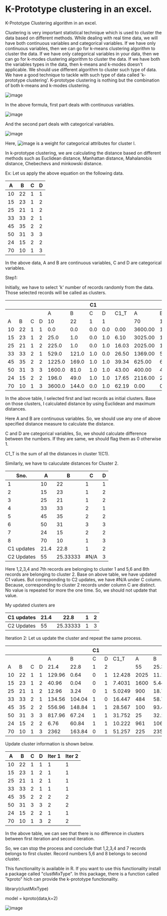 # K-Prototype clustering in an excel.


K-Prototype Clustering algorithm in an excel.

Clustering is very important statistical technique which is used to cluster the data based on different methods. While dealing with real time data, we will have both continuous variables and categorical variables. If we have only continuous variables, then we can go for k-means clustering algorithm to cluster the data. If we have only categorical variables in your data, then we can go for k-modes clustering algorithm to cluster the data. If we have both the variables types in the data, then k-means and k-modes doesn&#39;t applicable. We should use different algorithm to cluster such type of data. We have a good technique to tackle with such type of data called &#39;k-prototype clustering&#39;. K-prototype clustering is nothing but the combination of both k-means and k-modes clustering.

![image](https://user-images.githubusercontent.com/10230160/45139456-712d3400-b1cd-11e8-92d7-13918ad79329.png)

In the above formula, first part deals with continuous variables.

![image](https://user-images.githubusercontent.com/10230160/45139489-8ace7b80-b1cd-11e8-8771-a4647871c14c.png)
 

And the second part deals with categorical variables.

![image](https://user-images.githubusercontent.com/10230160/45139508-991c9780-b1cd-11e8-9964-926058adab0c.png)
 
Here, 
![image](https://user-images.githubusercontent.com/10230160/45139567-c9643600-b1cd-11e8-8f56-1f1572e2a3d8.png) is a weight for categorical attributes for cluster l.

In k-prototype clustering, we are calculating the distance based on different methods such as Euclidean distance, Manhattan distance, Mahalanobis distance, Chebechevs and minkowski distance.

Ex: Let us apply the above equation on the following data.

| A | B | C | D |
| --- | --- | --- | --- |
| 10 | 22 | 1 | 1 |
| 15 | 23 | 1 | 2 |
| 25 | 21 | 1 | 2 |
| 33 | 33 | 2 | 1 |
| 45 | 35 | 2 | 2 |
| 50 | 31 | 3 | 3 |
| 24 | 15 | 2 | 2 |
| 70 | 10 | 1 | 3 |

In the above data, A and B are continuous variables, C and D are categorical variables.

Step1:

Initially, we have to select &#39;k&#39; number of records randomly from the data. Those selected records will be called as clusters.

|   |   |   |   |   |   | C1 |   |   |   |   | C2 |   |   |   |   |   |
| --- | --- | --- | --- | --- | --- | --- | --- | --- | --- | --- | --- | --- | --- | --- | --- | --- |
|   |   |   |   | A | B | C | D | C1\_T | A | B | C | D | C2\_T | New\_Cls | C1\_T | C2\_T |
| A | B | C | D | 10 | 22 | 1 | 1 |   | 70 | 10 | 1 | 3 |   |   |   |   |
| 10 | 22 | 1 | 1 | 0.0 | 0.0 | 0.0 | 0.0 | 0.00 | 3600.00 | 144.00 | 0.00 | 1.00 | 62.19 | 1 | 0.00 | 62.19 |
| 15 | 23 | 1 | 2 | 25.0 | 1.0 | 0.0 | 1.0 | 6.10 | 3025.00 | 169.00 | 0.00 | 1.00 | 57.52 | 1 | 6.10 | 57.52 |
| 25 | 21 | 1 | 2 | 225.0 | 1.0 | 0.0 | 1.0 | 16.03 | 2025.00 | 121.00 | 0.00 | 1.00 | 47.32 | 1 | 16.03 | 47.32 |
| 33 | 33 | 2 | 1 | 529.0 | 121.0 | 1.0 | 0.0 | 26.50 | 1369.00 | 529.00 | 1.00 | 1.00 | 45.57 | 1 | 26.50 | 45.57 |
| 45 | 35 | 2 | 2 | 1225.0 | 169.0 | 1.0 | 1.0 | 39.34 | 625.00 | 625.00 | 1.00 | 1.00 | 37.36 | 2 | 39.34 | 37.36 |
| 50 | 31 | 3 | 3 | 1600.0 | 81.0 | 1.0 | 1.0 | 43.00 | 400.00 | 441.00 | 1.00 | 0.00 | 30.00 | 2 | 43.00 | 30.00 |
| 24 | 15 | 2 | 2 | 196.0 | 49.0 | 1.0 | 1.0 | 17.65 | 2116.00 | 25.00 | 1.00 | 1.00 | 48.27 | 1 | 17.65 | 48.27 |
| 70 | 10 | 1 | 3 | 3600.0 | 144.0 | 0.0 | 1.0 | 62.19 | 0.00 | 0.00 | 0.00 | 0.00 | 0.00 | 2 | 62.19 | 0.00 |

In the above table, I selected first and last records as initial clusters. Base on those clusters, I calculated distance by using Euclidean and maximum distances.

Here A and B are continuous variables. So, we should use any one of above specified distance measure to calculate the distance.

C and D are categorical variables, So, we should calculate difference between the numbers. If they are same, we should flag them as 0 otherwise 1.

C1\_T is the sum of all the distances in cluster 1(C1).

Similarly, we have to caluculate distances for Cluster 2.

|  Sno. | A | B | C | D |
| --- | --- | --- | --- | --- |
|  1 | 10 | 22 | 1 | 1 |
|  2 | 15 | 23 | 1 | 2 |
|  3 | 25 | 21 | 1 | 2 |
|  4 | 33 | 33 | 2 | 1 |
|  5 | 45 | 35 | 2 | 2 |
|  6 | 50 | 31 | 3 | 3 |
|  7 | 24 | 15 | 2 | 2 |
|  8 | 70 | 10 | 1 | 3 |
| C1 updates | 21.4 | 22.8 | 1 | 2 |
| C2 Updates | 55 | 25.33333 | #N/A | 3 |

Here 1,2,3,4 and 7th records are belonging to cluster 1 and 5,6 and 8th records are belonging to cluster 2. Base on above table, we have updated C1 values. But corresponding to C2 updates, we have #N/A under C column. Because, corresponding to cluster 2 records under column C are distinct. No value is repeated for more the one time. So, we should not update that value.

My updated clusters are

| C1 updates | 21.4 | 22.8 | 1 | 2 |
| --- | --- | --- | --- | --- |
| C2 Updates | 55 | 25.33333 | 1 | 3 |

Iteration 2: Let us update the cluster and repeat the same process.

|   |   |   |   |   |   | C1 |   |   |   |   | C2 |   |   |   |   |   |
| --- | --- | --- | --- | --- | --- | --- | --- | --- | --- | --- | --- | --- | --- | --- | --- | --- |
|   |   |   |   | A | B | C | D | C1\_T | A | B | C | D | C2\_T | New\_Cls | C1\_T | C2\_T |
| A | B | C | D | 21.4 | 22.8 | 1 | 2 |   | 55 | 25.333 | 1 | 3 |   |   |   |   |
| 10 | 22 | 1 | 1 | 129.96 | 0.64 | 0 | 1 | 12.428 | 2025 | 11.111 | 0 | 1 | 46.1 | 1 | 12.42804 | 46.12329 |
| 15 | 23 | 1 | 2 | 40.96 | 0.04 | 0 | 1 | 7.4031 | 1600 | 5.4444 | 0 | 1 | 41.1 | 1 | 7.403124 | 41.068 |
| 25 | 21 | 1 | 2 | 12.96 | 3.24 | 0 | 1 | 5.0249 | 900 | 18.778 | 0 | 1 | 31.3 | 1 | 5.024922 | 31.31135 |
| 33 | 33 | 2 | 1 | 134.56 | 104.04 | 1 | 0 | 16.447 | 484 | 58.778 | 1 | 1 | 25.3 | 1 | 16.44668 | 25.29759 |
| 45 | 35 | 2 | 2 | 556.96 | 148.84 | 1 | 1 | 28.567 | 100 | 93.444 | 1 | 1 | 15.9 | 2 | 28.5669 | 15.90843 |
| 50 | 31 | 3 | 3 | 817.96 | 67.24 | 1 | 1 | 31.752 | 25 | 32.111 | 1 | 0 | 8.56 | 2 | 31.75231 | 8.557189 |
| 24 | 15 | 2 | 2 | 6.76 | 60.84 | 1 | 1 | 10.222 | 961 | 106.78 | 1 | 1 | 34.7 | 1 | 10.22192 | 34.67687 |
| 70 | 10 | 1 | 3 | 2362 | 163.84 | 0 | 1 | 51.257 | 225 | 235.11 | 0 | 0 | 21.5 | 2 | 51.25734 | 21.4502 |

Update cluster information is shown below.

| A | B | C | D | Iter 1 | Iter 2 |
| --- | --- | --- | --- | --- | --- |
| 10 | 22 | 1 | 1 | 1 | 1 |
| 15 | 23 | 1 | 2 | 1 | 1 |
| 25 | 21 | 1 | 2 | 1 | 1 |
| 33 | 33 | 2 | 1 | 1 | 1 |
| 45 | 35 | 2 | 2 | 2 | 2 |
| 50 | 31 | 3 | 3 | 2 | 2 |
| 24 | 15 | 2 | 2 | 1 | 1 |
| 70 | 10 | 1 | 3 | 2 | 2 |

In the above table, we can see that there is no difference in clusters between first iteration and second iteration.

So, we can stop the process and conclude that 1,2,3,4 and 7 records belongs to first cluster. Record numbers 5,6 and 8 belongs to second cluster.



This functionality is available in R. If you want to use this functionality install a package called &quot;clustMixType&quot;. In this package, there is a function called &quot;kproto&quot; hich can provide the k-prototype functionality.

library(clustMixType)

model = kproto(data,k=2)

![image](https://user-images.githubusercontent.com/10230160/45139779-8a82b000-b1ce-11e8-886d-3b6b2faf4f04.png)
